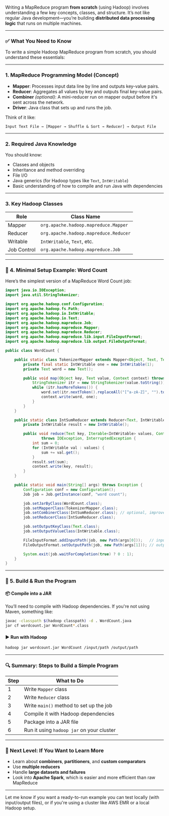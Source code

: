 Writing a MapReduce program **from scratch** (using Hadoop) involves understanding a few key concepts, classes, and structure. It’s not like regular Java development—you’re building **distributed data processing logic** that runs on multiple machines.

---

### ✅ What You Need to Know

To write a simple Hadoop MapReduce program from scratch, you should understand these essentials:

---

### 1. **MapReduce Programming Model (Concept)**

* **Mapper**: Processes input data line by line and outputs key-value pairs.
* **Reducer**: Aggregates all values by key and outputs final key-value pairs.
* **Combiner** *(optional)*: A mini-reducer run on mapper output before it's sent across the network.
* **Driver**: Java class that sets up and runs the job.

Think of it like:

```plaintext
Input Text File → [Mapper → Shuffle & Sort → Reducer] → Output File
```

---

### 2. **Required Java Knowledge**

You should know:

* Classes and objects
* Inheritance and method overriding
* File I/O
* Java generics (for Hadoop types like `Text`, `IntWritable`)
* Basic understanding of how to compile and run Java with dependencies

---

### 3. **Key Hadoop Classes**

| Role        | Class Name                            |
| ----------- | ------------------------------------- |
| Mapper      | `org.apache.hadoop.mapreduce.Mapper`  |
| Reducer     | `org.apache.hadoop.mapreduce.Reducer` |
| Writable    | `IntWritable`, `Text`, etc.           |
| Job Control | `org.apache.hadoop.mapreduce.Job`     |

---

### 🔧 4. **Minimal Setup Example: Word Count**

Here’s the simplest version of a MapReduce Word Count job:

```java
import java.io.IOException;
import java.util.StringTokenizer;

import org.apache.hadoop.conf.Configuration;
import org.apache.hadoop.fs.Path;
import org.apache.hadoop.io.IntWritable;
import org.apache.hadoop.io.Text;
import org.apache.hadoop.mapreduce.Job;
import org.apache.hadoop.mapreduce.Mapper;
import org.apache.hadoop.mapreduce.Reducer;
import org.apache.hadoop.mapreduce.lib.input.FileInputFormat;
import org.apache.hadoop.mapreduce.lib.output.FileOutputFormat;

public class WordCount {

    public static class TokenizerMapper extends Mapper<Object, Text, Text, IntWritable> {
        private final static IntWritable one = new IntWritable(1);
        private Text word = new Text();

        public void map(Object key, Text value, Context context) throws IOException, InterruptedException {
            StringTokenizer itr = new StringTokenizer(value.toString());
            while (itr.hasMoreTokens()) {
                word.set(itr.nextToken().replaceAll("[^a-zA-Z]", "").toLowerCase());
                context.write(word, one);
            }
        }
    }

    public static class IntSumReducer extends Reducer<Text, IntWritable, Text, IntWritable> {
        private IntWritable result = new IntWritable();

        public void reduce(Text key, Iterable<IntWritable> values, Context context) 
                throws IOException, InterruptedException {
            int sum = 0;
            for (IntWritable val : values) {
                sum += val.get();
            }
            result.set(sum);
            context.write(key, result);
        }
    }

    public static void main(String[] args) throws Exception {
        Configuration conf = new Configuration();
        Job job = Job.getInstance(conf, "word count");

        job.setJarByClass(WordCount.class);
        job.setMapperClass(TokenizerMapper.class);
        job.setCombinerClass(IntSumReducer.class); // optional, improves performance
        job.setReducerClass(IntSumReducer.class);

        job.setOutputKeyClass(Text.class);
        job.setOutputValueClass(IntWritable.class);

        FileInputFormat.addInputPath(job, new Path(args[0]));   // input file path
        FileOutputFormat.setOutputPath(job, new Path(args[1])); // output directory

        System.exit(job.waitForCompletion(true) ? 0 : 1);
    }
}
```

---

### 🧱 5. **Build & Run the Program**

#### 📦 Compile into a JAR

You’ll need to compile with Hadoop dependencies. If you're not using Maven, something like:

```bash
javac -classpath $(hadoop classpath) -d . WordCount.java
jar cf wordcount.jar WordCount*.class
```

#### ▶️ Run with Hadoop

```bash
hadoop jar wordcount.jar WordCount /input/path /output/path
```

---

### 🔍 Summary: Steps to Build a Simple Program

| Step | What to Do                                |
| ---- | ----------------------------------------- |
| 1    | Write `Mapper` class                      |
| 2    | Write `Reducer` class                     |
| 3    | Write `main()` method to set up the job   |
| 4    | Compile it with Hadoop dependencies       |
| 5    | Package into a JAR file                   |
| 6    | Run it using `hadoop jar` on your cluster |

---

### 🧠 Next Level: If You Want to Learn More

* Learn about **combiners**, **partitioners**, and **custom comparators**
* Use **multiple reducers**
* Handle **large datasets and failures**
* Look into **Apache Spark**, which is easier and more efficient than raw MapReduce

---

Let me know if you want a ready-to-run example you can test locally (with input/output files), or if you're using a cluster like AWS EMR or a local Hadoop setup.
